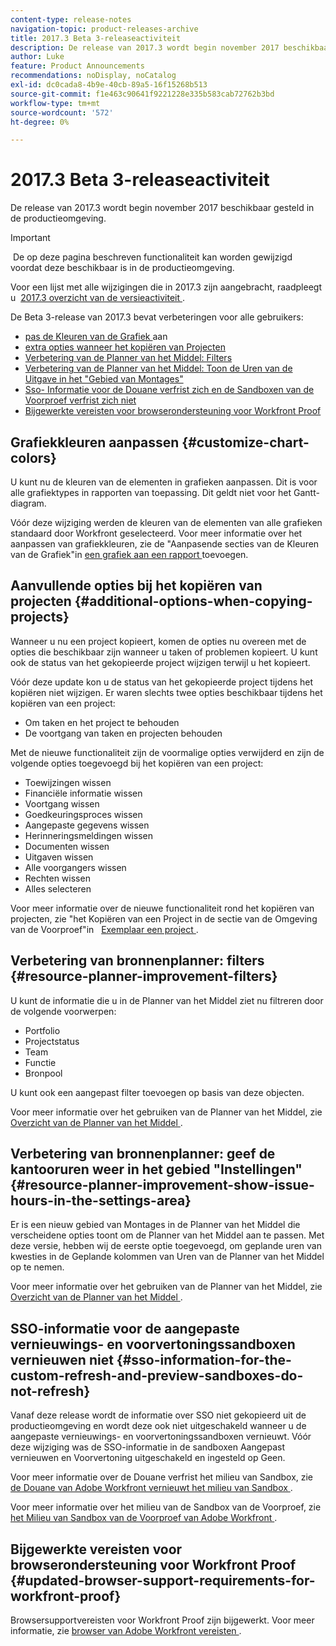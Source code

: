 ```yaml
---
content-type: release-notes
navigation-topic: product-releases-archive
title: 2017.3 Beta 3-releaseactiviteit
description: De release van 2017.3 wordt begin november 2017 beschikbaar gesteld in de productieomgeving.
author: Luke
feature: Product Announcements
recommendations: noDisplay, noCatalog
exl-id: dc0cada8-4b9e-40cb-89a5-16f15268b513
source-git-commit: f1e463c90641f9221228e335b583cab72762b3bd
workflow-type: tm+mt
source-wordcount: '572'
ht-degree: 0%

---
```


# 2017.3 Beta 3-releaseactiviteit

De release van 2017.3 wordt begin november 2017 beschikbaar gesteld in de productieomgeving.

>[!IMPORTANT]
>
> De op deze pagina beschreven functionaliteit kan worden gewijzigd voordat deze beschikbaar is in de productieomgeving.

Voor een lijst met alle wijzigingen die in 2017.3 zijn aangebracht, raadpleegt u  [ 2017.3 overzicht van de versieactiviteit ](../../../../product-announcements/product-releases/quarterly-release-archive/2017.3-release-activity/2017-3-release-activity-overview.md).

De Beta 3-release van 2017.3 bevat verbeteringen voor alle gebruikers:

* [ pas de Kleuren van de Grafiek ](#customize-chart-colors) aan
* [ extra opties wanneer het kopiëren van Projecten ](#additional-options-when-copying-projects)
* [ Verbetering van de Planner van het Middel: Filters ](#resource-planner-improvement-filters)
* [ Verbetering van de Planner van het Middel: Toon de Uren van de Uitgave in het &quot;Gebied van Montages&quot;](#resource-planner-improvement-show-issue-hours-in-the-settings-area)
* [ Sso- Informatie voor de Douane verfrist zich en de Sandboxen van de Voorproef verfrist zich niet ](#sso-information-for-the-custom-refresh-and-preview-sandboxes-do-not-refresh)
* [Bijgewerkte vereisten voor browserondersteuning voor Workfront Proof](#updated-browser-support-requirements-for-workfront-proof)

## Grafiekkleuren aanpassen {#customize-chart-colors}

U kunt nu de kleuren van de elementen in grafieken aanpassen. Dit is voor alle grafiektypes in rapporten van toepassing. Dit geldt niet voor het Gantt-diagram.

Vóór deze wijziging werden de kleuren van de elementen van alle grafieken standaard door Workfront geselecteerd. Voor meer informatie over het aanpassen van grafiekkleuren, zie de &quot;Aanpasende secties van de Kleuren van de Grafiek&quot;in [ een grafiek aan een rapport ](../../../../reports-and-dashboards/reports/creating-and-managing-reports/add-chart-report.md) toevoegen.

## Aanvullende opties bij het kopiëren van projecten {#additional-options-when-copying-projects}

Wanneer u nu een project kopieert, komen de opties nu overeen met de opties die beschikbaar zijn wanneer u taken of problemen kopieert. U kunt ook de status van het gekopieerde project wijzigen terwijl u het kopieert.

Vóór deze update kon u de status van het gekopieerde project tijdens het kopiëren niet wijzigen. Er waren slechts twee opties beschikbaar tijdens het kopiëren van een project:

* Om taken en het project te behouden
* De voortgang van taken en projecten behouden

Met de nieuwe functionaliteit zijn de voormalige opties verwijderd en zijn de volgende opties toegevoegd bij het kopiëren van een project:

* Toewijzingen wissen
* Financiële informatie wissen
* Voortgang wissen
* Goedkeuringsproces wissen
* Aangepaste gegevens wissen
* Herinneringsmeldingen wissen
* Documenten wissen
* Uitgaven wissen
* Alle voorgangers wissen
* Rechten wissen
* Alles selecteren

Voor meer informatie over de nieuwe functionaliteit rond het kopiëren van projecten, zie &quot;het Kopiëren van een Project in de sectie van de Omgeving van de Voorproef&quot;in   [ Exemplaar een project ](../../../../manage-work/projects/manage-projects/copy-project.md).

## Verbetering van bronnenplanner: filters {#resource-planner-improvement-filters}

U kunt de informatie die u in de Planner van het Middel ziet nu filtreren door de volgende voorwerpen:

* Portfolio
* Projectstatus
* Team
* Functie
* Bronpool

U kunt ook een aangepast filter toevoegen op basis van deze objecten.

Voor meer informatie over het gebruiken van de Planner van het Middel, zie [ Overzicht van de Planner van het Middel ](../../../../resource-mgmt/resource-planning/get-started-resource-planner.md). 

## Verbetering van bronnenplanner: geef de kantooruren weer in het gebied &quot;Instellingen&quot; {#resource-planner-improvement-show-issue-hours-in-the-settings-area}

Er is een nieuw gebied van Montages in de Planner van het Middel die verscheidene opties toont om de Planner van het Middel aan te passen. Met deze versie, hebben wij de eerste optie toegevoegd, om geplande uren van kwesties in de Geplande kolommen van Uren van de Planner van het Middel op te nemen.

Voor meer informatie over het gebruiken van de Planner van het Middel, zie [ Overzicht van de Planner van het Middel ](../../../../resource-mgmt/resource-planning/get-started-resource-planner.md).

## SSO-informatie voor de aangepaste vernieuwings- en voorvertoningssandboxen vernieuwen niet {#sso-information-for-the-custom-refresh-and-preview-sandboxes-do-not-refresh}

Vanaf deze release wordt de informatie over SSO niet gekopieerd uit de productieomgeving en wordt deze ook niet uitgeschakeld wanneer u de aangepaste vernieuwings- en voorvertoningssandboxen vernieuwt. Vóór deze wijziging was de SSO-informatie in de sandboxen Aangepast vernieuwen en Voorvertoning uitgeschakeld en ingesteld op Geen.

Voor meer informatie over de Douane verfrist het milieu van Sandbox, zie [ de Douane van Adobe Workfront vernieuwt het milieu van Sandbox ](../../../../administration-and-setup/set-up-workfront/workfront-testing-environments/wf-custom-refresh-sandbox-environment.md).

Voor meer informatie over het milieu van de Sandbox van de Voorproef, zie [ het Milieu van Sandbox van de Voorproef van Adobe Workfront ](../../../../administration-and-setup/set-up-workfront/workfront-testing-environments/wf-preview-sandbox-environment.md).

## Bijgewerkte vereisten voor browserondersteuning voor Workfront Proof {#updated-browser-support-requirements-for-workfront-proof}

Browsersupportvereisten voor Workfront Proof zijn bijgewerkt. Voor meer informatie, zie [ browser van Adobe Workfront vereisten ](../../../../workfront-basics/workfront-browser-requirements.md).
